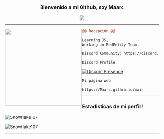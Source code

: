 <h3 align = 'center'>Bienvenido a mi Github, soy Maarc</h3>

<p align="center">
  <img src="https://readme-typing-svg.herokuapp.com/?center=true&vCenter=true&color=cb204c&width=500&lines=Bienvenido" />
</p>

<hr>
<img align="left" height="250" src="https://cdn.discordapp.com/avatars/886670803234594856/f31edffa70d083e2d9e346833458e7dc.png?size=1024"/>

```diff
@@ Recepción @@

Learning JS,
Working in RedEntity Team.

Discord Community: https://discord.gg/EhrPUjVsXX

```

<div>
  <div>
  
```diff
Discord Profile
```
[![Discord Presence](https://lanyard-profile-readme.vercel.app/api/886670803234594856)](https://discord.com/users/886670803234594856)
    
    
    
```diff
Mi página web
```
    
```diff
https://Maarc.github.io/main
```
    
<hr>
    


### Estadisticas de mi perfil !

![Snowflake107](https://github-readme-stats.vercel.app/api?username=Maarc&show_icons=true&theme=tokyonight&hide=["issues"])

![Snowflake107](https://github-readme-stats.vercel.app/api/top-langs?username=Maarc&show_icons=true&theme=tokyonight&layout=compact)
    
<hr>
